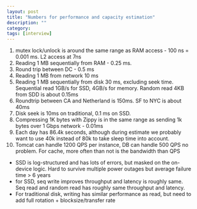 ```yaml
---
layout: post
title: "Numbers for performance and capacity estimation" 
description: ""
category: 
tags: [interview]
---
```


1. mutex lock/unlock is around the same range as RAM access - 100 ns = 0.001 ms. L2 access at 7ns
2. Reading 1 MB sequentially from RAM - 0.25 ms.
3. Round trip between DC - 0.5 ms
4. Reading 1 MB from network 10 ms
5. Reading 1 MB sequentially from disk 30 ms, excluding seek time. Sequential read 1GB/s for SSD, 4GB/s for memory. Random read 4KB from SDD is about 0.15ms
6. Roundtrip between CA and Netherland is 150ms. SF to NYC is about 40ms
7. Disk seek is 10ms on traditional, 0.1 ms on SSD.
8. Compressing 1K bytes with Zippy is in the same range as sending 1k bytes over 1 Gbps network - 0.01ms
9. Each day has 86.4k seconds, although during estimate we probably want to use 40k instead of 80k to take sleep time into account.
10. Tomcat can handle 1200 QPS per instance, DB can handle 500 QPS no problem. For cache, more often than not is the bandwidth than QPS

* SSD is log-structured and has lots of errors, but masked on the on-device logic. Hard to survive multiple power outages but average failure time > 6 years
* for SSD, seq write improves throughput and latency is roughly same. Seq read and random read has roughly same throughput and latency. 
* For traditional disk, writing has similar performance as read, but need to add full rotation + blocksize/transfer rate
